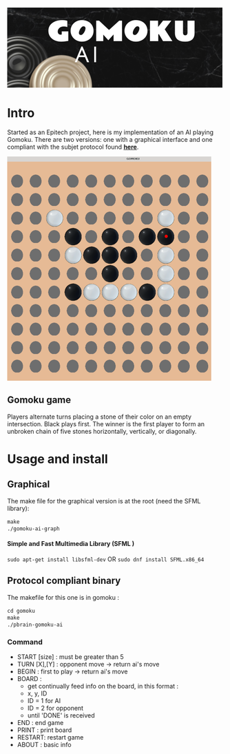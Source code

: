 ![LOGO](asset/readme/banner.png)
# Intro


Started as an Epitech project, here is my implementation of an AI playing Gomoku.
There are two versions: one with a graphical interface and one compliant with the subjet protocol found [**here**](https://svn.code.sf.net/p/piskvork/code/trunk/source/doc/protocl2en.htm "Piskvork Protocol").

![ScreanShot](asset/readme/screenShot.png)

## Gomoku game
Players alternate turns placing a stone of their color on an empty intersection. Black plays first. The winner is the first player to form an unbroken chain of five stones horizontally, vertically, or diagonally. 

# Usage and install
## Graphical 

The make file for the graphical version is at the root (need the SFML library):

```
make 
./gomoku-ai-graph
```

#### Simple and Fast Multimedia Library (SFML )
`sudo apt-get install libsfml-dev`
OR
`sudo dnf install SFML.x86_64 `
## Protocol compliant binary
The makefile for this one is in gomoku :
```
cd gomoku
make
./pbrain-gomoku-ai
```

### Command 
- START [size] : must be greater than 5
- TURN [X],[Y]  : opponent move -> return ai's move
- BEGIN : first to play -> return ai's move
- BOARD :
	-  get  continually feed info on the board, in this format :
	-  x, y, ID 
	-  ID = 1 for AI 
	- ID = 2 for opponent 
	- until  'DONE' is received
- END : end game 
- PRINT : print board
- RESTART: restart game
- ABOUT : basic info